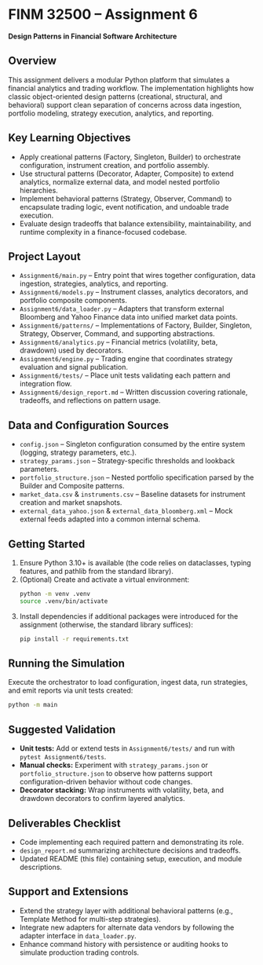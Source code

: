 # FINM 32500 – Assignment 6  
**Design Patterns in Financial Software Architecture**

## Overview
This assignment delivers a modular Python platform that simulates a financial analytics and trading workflow. The implementation highlights how classic object-oriented design patterns (creational, structural, and behavioral) support clean separation of concerns across data ingestion, portfolio modeling, strategy execution, analytics, and reporting.

## Key Learning Objectives
- Apply creational patterns (Factory, Singleton, Builder) to orchestrate configuration, instrument creation, and portfolio assembly.
- Use structural patterns (Decorator, Adapter, Composite) to extend analytics, normalize external data, and model nested portfolio hierarchies.
- Implement behavioral patterns (Strategy, Observer, Command) to encapsulate trading logic, event notification, and undoable trade execution.
- Evaluate design tradeoffs that balance extensibility, maintainability, and runtime complexity in a finance-focused codebase.

## Project Layout
- `Assignment6/main.py` – Entry point that wires together configuration, data ingestion, strategies, analytics, and reporting.
- `Assignment6/models.py` – Instrument classes, analytics decorators, and portfolio composite components.
- `Assignment6/data_loader.py` – Adapters that transform external Bloomberg and Yahoo Finance data into unified market data points.
- `Assignment6/patterns/` – Implementations of Factory, Builder, Singleton, Strategy, Observer, Command, and supporting abstractions.
- `Assignment6/analytics.py` – Financial metrics (volatility, beta, drawdown) used by decorators.
- `Assignment6/engine.py` – Trading engine that coordinates strategy evaluation and signal publication.
- `Assignment6/tests/` – Place unit tests validating each pattern and integration flow.
- `Assignment6/design_report.md` – Written discussion covering rationale, tradeoffs, and reflections on pattern usage.

## Data and Configuration Sources
- `config.json` – Singleton configuration consumed by the entire system (logging, strategy parameters, etc.).
- `strategy_params.json` – Strategy-specific thresholds and lookback parameters.
- `portfolio_structure.json` – Nested portfolio specification parsed by the Builder and Composite patterns.
- `market_data.csv` & `instruments.csv` – Baseline datasets for instrument creation and market snapshots.
- `external_data_yahoo.json` & `external_data_bloomberg.xml` – Mock external feeds adapted into a common internal schema.

## Getting Started
1. Ensure Python 3.10+ is available (the code relies on dataclasses, typing features, and pathlib from the standard library).
2. (Optional) Create and activate a virtual environment:
   ```bash
   python -m venv .venv
   source .venv/bin/activate
   ```
3. Install dependencies if additional packages were introduced for the assignment (otherwise, the standard library suffices):
   ```bash
   pip install -r requirements.txt
   ```

## Running the Simulation
Execute the orchestrator to load configuration, ingest data, run strategies, and emit reports via unit tests created:
```bash
python -m main
```

## Suggested Validation
- **Unit tests:** Add or extend tests in `Assignment6/tests/` and run with `pytest Assignment6/tests`.
- **Manual checks:** Experiment with `strategy_params.json` or `portfolio_structure.json` to observe how patterns support configuration-driven behavior without code changes.
- **Decorator stacking:** Wrap instruments with volatility, beta, and drawdown decorators to confirm layered analytics.

## Deliverables Checklist
- Code implementing each required pattern and demonstrating its role.
- `design_report.md` summarizing architecture decisions and tradeoffs.
- Updated README (this file) containing setup, execution, and module descriptions.

## Support and Extensions
- Extend the strategy layer with additional behavioral patterns (e.g., Template Method for multi-step strategies).
- Integrate new adapters for alternate data vendors by following the adapter interface in `data_loader.py`.
- Enhance command history with persistence or auditing hooks to simulate production trading controls.
